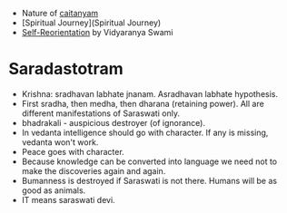 * Nature of [caitanyam](caitanyam)
* [Spiritual Journey](Spiritual Journey)
* [Self-Reorientation](Self-Reorientation) by Vidyaranya Swami

# Saradastotram
* Krishna: sradhavan labhate jnanam. Asradhavan labhate hypothesis.
* First sradha, then medha, then dharana (retaining power). All are different manifestations of Saraswati only.
* bhadrakali - auspicious destroyer (of ignorance).
* In vedanta intelligence should go with character. If any is missing, vedanta won't work.
* Peace goes with character.
* Because knowledge can be converted into language we need not to make the discoveries again and again.
* Bumanness is destroyed if Saraswati is not there. Humans will be as good as animals.
* IT means saraswati devi.
